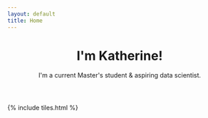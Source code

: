 ```yaml
---
layout: default
title: Home
---
```


<header>
<h1>I'm Katherine!</h1>
<!-- template designed by <a href="http://html5up.net">HTML5 UP</a>.</h1> -->
<p>I'm a current Master's student & aspiring data scientist.</p>
</header>

{% include tiles.html %}
